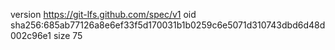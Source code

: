 version https://git-lfs.github.com/spec/v1
oid sha256:685ab77126a8e6ef33f5d170031b1b0259c6e5071d310743dbd6d48d002c96e1
size 75
